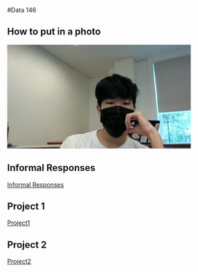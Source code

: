 #Data 146
## How to put in a photo
![](MillerHallSelfie.jpg)

## Informal Responses

[Informal Responses](https://bandyboy03.github.io/data_146/InformalResponses.html)

## Project 1
[Project1](https://bandyboy03.github.io/data_146/Project1.html)

## Project 2
[Project2](https://bandyboy03.github.io/data_146/Project2.html)
